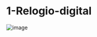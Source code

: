 # 1-Relogio-digital

![image](https://github.com/7alexandree7/1-Relogio-digital/assets/103005378/faaf5684-dd37-460f-be7f-b7f615628bbc)
